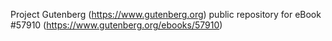 Project Gutenberg (https://www.gutenberg.org) public repository for
eBook #57910 (https://www.gutenberg.org/ebooks/57910)
